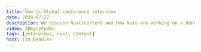 ```yaml
---
title: Vue.js Global conference interview
date: 2020-07-27
description: We discuss Nuxt/content and how Nuxt are working on a bunch of new features to make Nuxt even more flexible. After that we discuss how I experienced landing the job and how I learnt a lot from previous job hunting.
video: IBKgryFpUDs
tags: [interviews, nuxt, Content]
host: Tim Benniks
---
```


